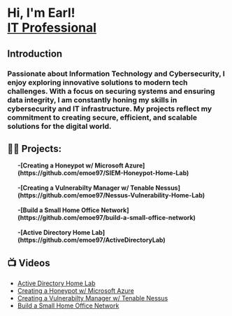<h1>Hi, I'm Earl! <br/><a href="https://github.com/emoe97">IT Professional</a> <a href="www.linkedin.com/in/earl-moore-iv/"></a></h1>
<h2>Introduction</h2>
<h3>Passionate about Information Technology and Cybersecurity, I enjoy exploring innovative solutions to modern tech challenges. With a focus on securing systems and ensuring data integrity, I am constantly honing my skills in cybersecurity and IT infrastructure. My projects reflect my commitment to creating secure, efficient, and scalable solutions for the digital world.</h3>
<h2>👨‍💻 Projects:</h2>
<ol>
<b>-[Creating a Honeypot w/ Microsoft Azure](https://github.com/emoe97/SIEM-Honeypot-Home-Lab)</b>
    <br></br>
<b>-[Creating a Vulnerabilty Manager w/ Tenable Nessus](https://github.com/emoe97/Nessus-Vulnerability-Home-Lab)</b>
    <br></br>
    <b>-[Build a Small Home Office Network](https://github.com/emoe97/build-a-small-office-network) </b>
    <br></br>
      <b>-[Active Directory Home Lab](https://github.com/emoe97/ActiveDirectoryLab) </b>
</ol>
<h2>📺 Videos</h2>

- [Active Directory Home Lab](https://youtu.be/s9Vu-0lQQLk)
- [Creating a Honeypot w/ Microsoft Azure](https://youtu.be/nYCqmv3kXgY)
- [Creating a Vulnerabilty Manager w/ Tenable Nessus](https://vimeo.com/830693294/799e61db7d?share=copy)
- [Build a Small Home Office Network](https://youtu.be/shg64y6xEC0)


<!--
**joshmadakor1/joshmadakor1** is a ✨ _special_ ✨ repository because its `README.md` (this file) appears on your GitHub profile.

Here are some ideas to get you started:

- 🔭 I’m currently working on ...
- 🌱 I’m currently learning ...
- 👯 I’m looking to collaborate on ...
- 🤔 I’m looking for help with ...
- 💬 Ask me about ...
- 📫 How to reach me: ...
- 😄 Pronouns: ...
- ⚡ Fun fact: ...
-->
